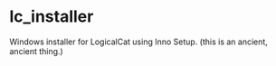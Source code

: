 lc_installer
============

Windows installer for LogicalCat using Inno Setup.
(this is an ancient, ancient thing.)

